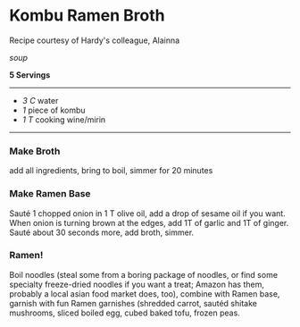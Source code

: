 # Kombu Ramen Broth

Recipe courtesy of Hardy's colleague, Alainna

*soup*

**5 Servings**

---

- *3 C* water
- *1* piece of kombu
- *1 T* cooking wine/mirin

---

### Make Broth

add all ingredients, bring to boil, simmer for 20 minutes

### Make Ramen Base

Sauté 1 chopped onion in 1 T olive oil, add a drop of sesame oil if you want.
When onion is turning brown at the edges, add 1T of garlic and 1T of ginger.
Sauté about 30 seconds more, add broth, simmer.

### Ramen!

Boil noodles (steal some from a boring package of noodles, or find some
specialty freeze-dried noodles if you want a treat; Amazon has them, probably a
local asian food market does, too), combine with Ramen base, garnish with fun
Ramen garnishes (shredded carrot, sautéd shitake mushrooms, sliced boiled
egg, cubed baked tofu, frozen peas.
